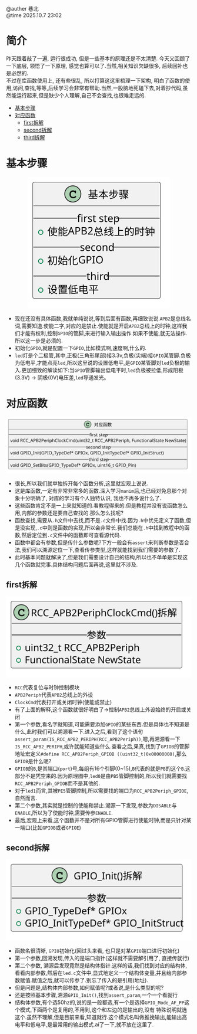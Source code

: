 @auther 巷北  
@time 2025.10.7 23:02  
# 简介
昨天跟着敲了一遍, 运行很成功, 但是一些基本的原理还是不太清楚. 今天又回顾了一下底层, 领悟了一下原理, 感觉也算可以了.当然,相关知识欠缺很多, 后续回补也是必然的.  
不过在库函数使用上, 还有些很乱, 所以打算这这里梳理一下架构, 明白了函数的使用,访问,查找,等等,后续学习会非常有帮助.当然,一股脑地死磕下去,对着抄代码,虽然能运行起来,但是缺少个人理解,自己不会查找,也很难走远的.

- [基本步骤](#基本步骤)
- [对应函数](#对应函数)
    - [first拆解](#first拆解)
    - [second拆解](#second拆解)
    - [third拆解](#third拆解)


# 基本步骤

<p align="center">
    <a href = "https://github.com" target="_blank">
        <img src=".\out\架构拆解\00基本步骤.svg" alt="基本步骤图片" title = "基本步骤">
    </a>
</p>

- 现在还没有具体函数,我就单纯说说,等到后面有函数,再细致说说.`APB2`是总线名词,需要知道.使能二字,对应的是禁止.使能就是开启`APB2`总线上的时钟,这样我们才能有权利,控制`GPIO`的管脚,来进行输入输出操作.如果不使能,就无法操作.所以这一步是必须的.
- 初始化`GPIO`,就是配置一下`GPIO`,比如模式啊,速度啊,什么的.
- `led`灯是个二极管,其中,正极(三角形尾部)接3.3v,负极(尖端)接`GPIO`某管脚.负极为低电平,才能点亮`led`,所以这里说的设置低电平,是`GPIO`某管脚对`led`负极的输入.更加细致的解读如下:当`GPIO`管脚输出低电平时,`led`负极被拉低,形成阳极(3.3V) → 阴极(0V)电压差,`led`导通发光。

# 对应函数

<p align="center">
    <a href = "https://github.com" target="_blank">
        <img src=".\out\架构拆解\01对应函数.svg" alt="对应函数图片" title = "对应函数">
    </a>
</p>

- 很长,所以我们就单独拆开每个函数分析,这里就宏观上说说.
- 这是库函数,一定有非常非常多的函数.深入学习`manim`后,也已经对免息那个对象十分明确了, 对库的学习有个人独特认识, 我也不再多说什么了.
- 这些函数肯定不是一上来就知道的.看教程得来的.但是教程并没有说函数怎么用,内部的参数还是要自己查找的.那么怎么找呢?
- 函数查找,需要从`.h`文件中去找,而不是`.c`文件中找.因为`.h`中优先定义了函数,但是没实现,`.c`中则是函数的实现,所以会非常长.我们总能在`.h`中找到教程中的函数,然后定位到`.c`文件中的函数即可查看源代码.
- 函数中都会有参数,但是传什么参数呢?下方一般会有`assert`来判断参数是否合法,我们可以溯源定位一下,查看传参类型,这样就能找到我们需要的参数了.
- 此时基本问题就解决了,但是我们需要设计自己的结构,所以也不单单是实现这几个函数就完事.具体结构问题后面再说,这里就不涉及.

## first拆解

<p align="center">
    <a href = "https://github.com" target="_blank">
        <img src=".\out\架构拆解\02first拆解.svg" alt="first拆解图片" title = "first拆解">
    </a>
</p>

- `RCC`代表复位与时钟控制模块
- `APB2Periph`代表`APB2`总线上的外设
- `ClockCmd`代表打开或关闭时钟(使能或禁止)
- 有了上面的解释,这个函数就很好明白了->控制`APB2`总线上外设始终的开启或关闭
- 第一个参数,看名字就知道,可能需要添加`GPIO`的某些东西.但是具体也不知道是什么,此时我们可以溯源看一下.进入之后,看到了这个语句`assert_param(IS_RCC_APB2_PERIPH(RCC_APB2Periph))`,嗯,再溯源看一下`IS_RCC_APB2_PERIPH`,或许就能知道些什么.查看之后,果真,找到了`GPIOB`的管脚地址宏定义`#define RCC_APB2Periph_GPIOB ((uint32_t)0x00000008)`,那么`GPIOB`是什么呢?
- `GPIOB`的`B`,是其端口(`port`)号,每组有16个引脚(0~15),`B`代表的就是`PB`的这个`B`.这部分不是凭空来的.因为原理图中,`led0`是由`PB5`管脚控制的,所以我们就需要找`RCC_APB2Periph_GPIOB`而不是其他的.
- 对于`led1`而言,其被`PE5`管脚控制,所以需要找的端口为`RCC_APB2Periph_GPIOE`, 自然而言.
- 第二个参数,其实就是控制的使能和禁止.溯源一下发现,参数为`DISABLE`与`ENABLE`,所以为了使能时钟,需要传参`ENABLE`.
- 最后,宏观上来看,这个函数并不是对所有GPIO管脚进行使能时钟,而是只针对某一端口(比如`GPIOB`或者`GPIOE`)

## second拆解

<p align="center">
    <a href = "https://github.com" target="_blank">
        <img src=".\out\架构拆解\03second拆解.svg" alt="second拆解图片" title = "second拆解">
    </a>
</p>

- 函数名很清晰, `GPIO`初始化(回过头来看, 也只是对某`GPIO`端口进行初始化)
- 第一个参数,回溯发现,传入的是端口指针(这样就不需要解引用了, 直接传就行)
- 第二个参数, 溯源后发现竟然是结构体指针.这样的话,我们找到对应的结构体,看看内部参数,然后在`led.c`文件中,显式地定义一个结构体变量,并且给内部参数赋值.赋值之后,就可以传参了.别忘了传入的是引用(地址).
- 但是问题是,结构体内部参数,如何赋值呢?或者说,是什么类型的呢?
- 还是按照基本步骤,溯源`GPIO_Init()`,找到`assert_param`,一个一个看就行
- 结构体参数,有个选50hz的,说的是一般都选,有一个是选择`GPIO_Mode_AF_PP`这个模式,下面两个是复用的,不用到,这个和左边的是输出的,没有 特殊说明就选这个.虽然不理解,但是目前来看,知道就行.这个模式名叫做推挽输出,能输出高电平和低电平,是最常用的输出模式.ai了一下,就不放在这里了.